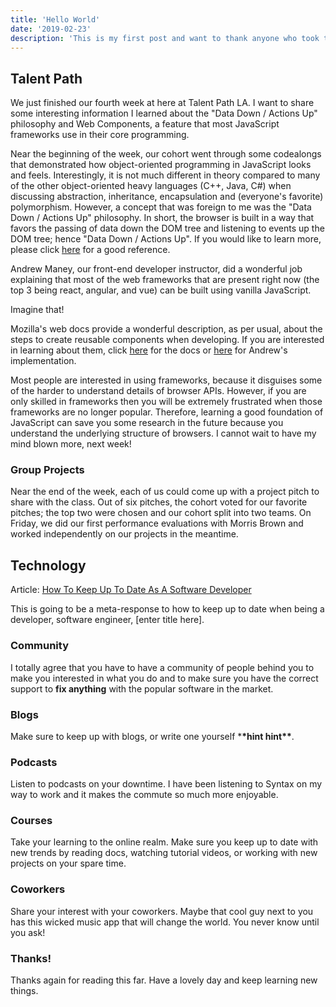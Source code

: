 ```yaml
---
title: 'Hello World'
date: '2019-02-23'
description: 'This is my first post and want to thank anyone who took the time to read what I have to write. I talk about' + [Talent Path](https://talentpath.com/) + 'and cool, technology-related information.'
---
```


## Talent Path

We just finished our fourth week at here at Talent Path LA. I want to share some interesting information I learned about the "Data Down / Actions Up" philosophy and Web Components, a feature that most JavaScript frameworks use in their core programming.

Near the beginning of the week, our cohort went through some codealongs that demonstrated how object-oriented programming in JavaScript looks and feels. Interestingly, it is not much different in theory compared to many of the other object-oriented heavy languages (C++, Java, C#) when discussing abstraction, inheritance, encapsulation and (everyone's favorite) polymorphism. However, a concept that was foreign to me was the "Data Down / Actions Up" philosophy. In short, the browser is built in a way that favors the passing of data down the DOM tree and listening to events up the DOM tree; hence "Data Down / Actions Up". If you would like to learn more, please click [here](https://www.learnhowtoprogram.com/javascript/angular/data-down-actions-up) for a good reference.

Andrew Maney, our front-end developer instructor, did a wonderful job explaining that most of the web frameworks that are present right now (the top 3 being react, angular, and vue) can be built using vanilla JavaScript.

Imagine that!

Mozilla's web docs provide a wonderful description, as per usual, about the steps to create reusable components when developing. If you are interested in learning about them, click [here](https://developer.mozilla.org/en-US/docs/Web/Web_Components) for the docs or [here](https://github.com/talent-path-la/message-board) for Andrew's implementation.

Most people are interested in using frameworks, because it disguises some of the harder to understand details of browser APIs. However, if you are only skilled in frameworks then you will be extremely frustrated when those frameworks are no longer popular. Therefore, learning a good foundation of JavaScript can save you some research in the future because you understand the underlying structure of browsers. I cannot wait to have my mind blown more, next week!

### Group Projects

Near the end of the week, each of us could come up with a project pitch to share with the class. Out of six pitches, the cohort voted for our favorite pitches; the top two were chosen and our cohort split into two teams. On Friday, we did our first performance evaluations with Morris Brown and worked independently on our projects in the meantime.

## Technology

Article: [How To Keep Up To Date As A Software Developer](https://www.forbes.com/sites/quora/2018/03/01/how-to-keep-up-to-date-as-a-software-developer/#79bee7926017)

This is going to be a meta-response to how to keep up to date when being a developer, software engineer, [enter title here].

### Community

I totally agree that you have to have a community of people behind you to make you interested in what you do and to make sure you have the correct support to **fix anything** with the popular software in the market.

### Blogs

Make sure to keep up with blogs, or write one yourself \***\*hint hint\*\***.

### Podcasts

Listen to podcasts on your downtime. I have been listening to Syntax on my way to work and it makes the commute so much more enjoyable.

### Courses

Take your learning to the online realm. Make sure you keep up to date with new trends by reading docs, watching tutorial videos, or working with new projects on your spare time.

### Coworkers

Share your interest with your coworkers. Maybe that cool guy next to you has this wicked music app that will change the world. You never know until you ask!

### Thanks!

Thanks again for reading this far. Have a lovely day and keep learning new things.
